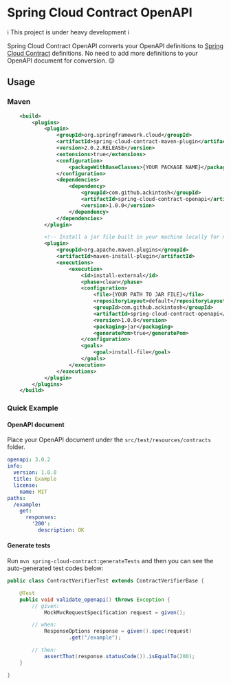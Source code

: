 # Spring Cloud Contract OpenAPI

:information_source: This project is under heavy development :information_source:

Spring Cloud Contract OpenAPI converts your OpenAPI definitions to [Spring Cloud Contract](https://github.com/spring-cloud/spring-cloud-contract) definitions. No need to add more definitions to your OpenAPI document for conversion. :relieved:

## Usage

### Maven

```xml
    <build>
        <plugins>
            <plugin>
                <groupId>org.springframework.cloud</groupId>
                <artifactId>spring-cloud-contract-maven-plugin</artifactId>
                <version>2.0.2.RELEASE</version>
                <extensions>true</extensions>
                <configuration>
                    <packageWithBaseClasses>{YOUR PACKAGE NAME}</packageWithBaseClasses>
                </configuration>
                <dependencies>
                    <dependency>
                        <groupId>com.github.ackintosh</groupId>
                        <artifactId>spring-cloud-contract-openapi</artifactId>
                        <version>1.0.0</version>
                    </dependency>
                </dependencies>
            </plugin>

            <!-- Install a jar file built in your machine locally for now -->
            <plugin>
                <groupId>org.apache.maven.plugins</groupId>
                <artifactId>maven-install-plugin</artifactId>
                <executions>
                    <execution>
                        <id>install-external</id>
                        <phase>clean</phase>
                        <configuration>
                            <file>{YOUR PATH TO JAR FILE}</file>
                            <repositoryLayout>default</repositoryLayout>
                            <groupId>com.github.ackintosh</groupId>
                            <artifactId>spring-cloud-contract-openapi</artifactId>
                            <version>1.0.0</version>
                            <packaging>jar</packaging>
                            <generatePom>true</generatePom>
                        </configuration>
                        <goals>
                            <goal>install-file</goal>
                        </goals>
                    </execution>
                </executions>
            </plugin>
        </plugins>
    </build>
```

### Quick Example

#### OpenAPI document

Place your OpenAPI document under the `src/test/resources/contracts` folder.

```yaml
openapi: 3.0.2
info:
  version: 1.0.0
  title: Example
  license:
    name: MIT
paths:
  /example:
    get:
      responses:
        '200':
          description: OK
```

#### Generate tests

Run `mvn spring-cloud-contract:generateTests` and then you can see the auto-generated test codes below:

```java
public class ContractVerifierTest extends ContractVerifierBase {

	@Test
	public void validate_openapi() throws Exception {
		// given:
			MockMvcRequestSpecification request = given();

		// when:
			ResponseOptions response = given().spec(request)
					.get("/example");

		// then:
			assertThat(response.statusCode()).isEqualTo(200);
	}

}
```
